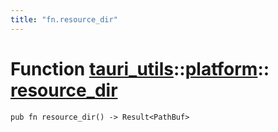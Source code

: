 ```yaml
---
title: "fn.resource_dir"
---
```


# Function [tauri_utils](/docs/api/rust/tauri_utils/../index.html)::​[platform](/docs/api/rust/tauri_utils/index.html)::​[resource_dir](/docs/api/rust/tauri_utils/)

    pub fn resource_dir() -> Result<PathBuf>
